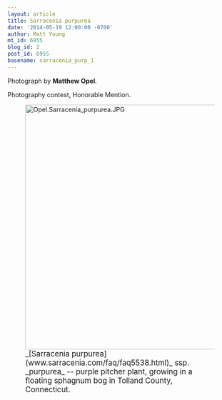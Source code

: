 ```yaml
---
layout: article
title: Sarracenia purpurea
date: '2014-05-19 12:00:00 -0700'
author: Matt Young
mt_id: 6955
blog_id: 2
post_id: 6955
basename: sarracenia_purp_1
---
```

Photograph by **Matthew Opel**.

Photography contest, Honorable Mention.

<figure>
<img src="/PT/uploads/2014/Opel.Sarracenia_purpurea.JPG" alt="Opel.Sarracenia_purpurea.JPG" width="600" height="548" />
<figcaption markdown="span">
<big>_[Sarracenia purpurea](www.sarracenia.com/faq/faq5538.html)_ ssp. _purpurea_ -- purple pitcher plant, growing in a floating sphagnum bog in Tolland County, Connecticut.</big>

</figcaption>
</figure>
